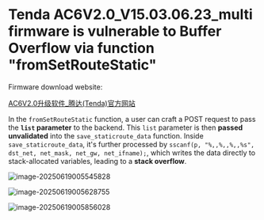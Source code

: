 # Tenda AC6V2.0_V15.03.06.23_multi firmware is vulnerable to Buffer Overflow via function "fromSetRouteStatic"

Firmware download website:

[AC6V2.0升级软件_腾达(Tenda)官方网站](https://www.tenda.com.cn/material/show/2855)

In the `fromSetRouteStatic` function, a user can craft a POST request to pass the **`list` parameter** to the backend. This `list` parameter is then **passed unvalidated** into the `save_staticroute_data` function. Inside `save_staticroute_data`, it's further processed by `sscanf(p, "%,,%,,%,,%s", dst_net, net_mask, net_gw, net_ifname);`, which writes the data directly to stack-allocated variables, leading to a **stack overflow**.

![image-20250619005545828](https://kingimg.oss-cn-hangzhou.aliyuncs.com/img/image-20250619005545828.png)

![image-20250619005628755](https://kingimg.oss-cn-hangzhou.aliyuncs.com/img/image-20250619005628755.png)

![image-20250619005856028](https://kingimg.oss-cn-hangzhou.aliyuncs.com/img/image-20250619005856028.png)